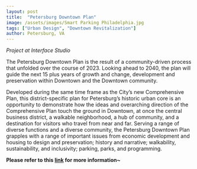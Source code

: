 ```yaml
---
layout: post
title:  "Petersburg Downtown Plan"
image: /assets/images/Smart Parking Philadelphia.jpg
tags: ["Urban Design", "Downtown Revitalization"]
author: Petersburg, VA
---
```


*Project at Interface Studio*

The Petersburg Downtown Plan is the result of a community-driven process that unfolded over the course of 2023. Looking ahead to 2040, the plan will guide the next 15 plus years of growth and change, development and preservation within Downtown and the Downtown community.

Developed during the same time frame as the City’s new Comprehensive Plan, this district-specific plan for Petersburg’s historic urban core is an opportunity to demonstrate how the ideas and overarching direction of the Comprehensive Plan touch the ground in Downtown, at once the central business district, a walkable neighborhood, a hub of community, and a destination for visitors who travel from near and far. Serving a range of diverse functions and a diverse community, the Petersburg Downtown Plan grapples with a range of important issues from economic development and housing to design and preservation; history and narrative; walkability, sustainability, and inclusivity; parking, parks, and programming. 

**Please refer to this [link](https://www.petersburgva.gov/377/Small-Area-Plans) for more information~**
